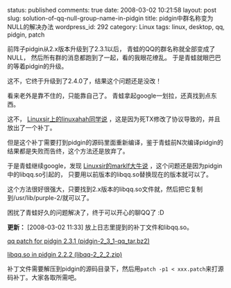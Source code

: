 status: published
comments: true
date: 2008-03-02 10:21:58
layout: post
slug: solution-of-qq-null-group-name-in-pidgin
title: pidgin中群名称变为NULL的解决办法
wordpress_id: 292
category: Linux
tags: linux, desktop, qq, pidgin, patch

前阵子pidgin从2.x版本升级到了2.3.1以后，
青蛙的QQ的群名称就全部变成了NULL，
然后所有群的消息都跑到了一起，看的我眼花缭乱。
于是青蛙就眼巴巴的等着pidgin的升级。

这不，它终于升级到了2.4.0了，结果这个问题还是没改！

看来老外是靠不住的，只能靠自己了。
青蛙拿起google一划拉，还真找到点东西。

这不，
[Linuxsir上的linuxahah同学说](http://www.linuxsir.org/bbs/thread323211.html)
，这是因为死TX修改了协议导致的，并且放出了一个补丁。

但是这个补丁需要打到pidgin的源码里面重新编译，鉴于青蛙前N次编译pidgin的结果都是失败而告终，这个方法还是放弃了。

于是青蛙继续google，发现
[Linuxsir的marklf大牛说](http://www.linuxsir.org/bbs/post1798882-10.html)
，这个问题还是因为pidgin中的libqq.so引起的，
只要用以前版本的libqq.so替换现在的版本就可以了。

这个方法很好很强大，只要找到2.x版本的libqq.so文件就，然后把它复制到/usr/lib/purple-2/就可以了。

困扰了青蛙好久的问题解决了，终于可以开心的聊QQ了 :D


**更新：** [2008-03-02 11:33] 放上日志里提到的补丁文件和libqq.so。

[qq patch for pidgin 2.3.1 (pidgin-2_3_1-qq_tar.bz2)](http://www.divshare.com/download/3927060-345)

[libqq.so in pidgin 2.2.2 (libqq-2_2_2.zip)](http://www.divshare.com/download/3927059-f35)

补丁文件需要解压到pidgin的源码目录下，然后用`patch -p1 < xxx.patch`来打源码补丁。大家各取所需吧。
